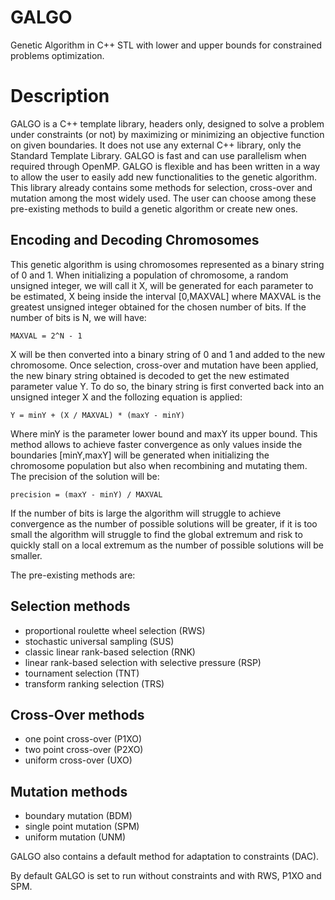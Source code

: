 # GALGO
Genetic Algorithm in C++ STL with lower and upper bounds for constrained problems optimization.

# Description
GALGO is a C++ template library, headers only, designed to solve a problem under constraints (or not) by maximizing or minimizing an objective function on given boundaries. It does not use any external C++ library, only the Standard Template Library. GALGO is fast and can use parallelism when required through OpenMP. GALGO is flexible and has been written in a way to allow the user to easily add new functionalities to the genetic algorithm. This library already contains some methods for selection, cross-over and mutation among the most widely used. The user can choose among these pre-existing methods to build a genetic algorithm or create new ones.

## Encoding and Decoding Chromosomes
This genetic algorithm is using chromosomes represented as a binary string of 0 and 1. When initializing a population of chromosome, a random unsigned integer, we will call it X, will be generated for each parameter to be estimated, X being inside the interval [0,MAXVAL] where MAXVAL is the greatest unsigned integer obtained for the chosen number of bits. If the number of bits is N, we will have:
```
MAXVAL = 2^N - 1
```
X will be then converted into a binary string of 0 and 1 and added to the new chromosome. Once selection, cross-over and mutation have been applied, the new binary string obtained is decoded to get the new estimated parameter value Y. To do so, the binary string is first converted back into an unsigned integer X and the follozing equation is applied: 
```
Y = minY + (X / MAXVAL) * (maxY - minY)
```
Where minY is the parameter lower bound and maxY its upper bound.
This method allows to achieve faster convergence as only values inside the boundaries [minY,maxY] will be generated when initializing the chromosome population but also when recombining and mutating them.
The precision of the solution will be:
```
precision = (maxY - minY) / MAXVAL
```
If the number of bits is large the algorithm will struggle to achieve convergence as the number of possible solutions will be greater, if it is too small the algorithm will struggle to find the global extremum and risk to quickly stall on a local extremum as the number of possible solutions will be smaller.


The pre-existing methods are:

## Selection methods
- proportional roulette wheel selection (RWS)
- stochastic universal sampling (SUS)
- classic linear rank-based selection (RNK)
- linear rank-based selection with selective pressure (RSP)
- tournament selection (TNT)
- transform ranking selection (TRS)

## Cross-Over methods
- one point cross-over (P1XO)
- two point cross-over (P2XO)
- uniform cross-over (UXO)

## Mutation methods
- boundary mutation (BDM)
- single point mutation (SPM)
- uniform mutation (UNM)

GALGO also contains a default method for adaptation to constraints (DAC).

By default GALGO is set to run without constraints and with RWS, P1XO and SPM.


